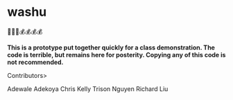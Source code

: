# washu

:potable_water::potable_water::potable_water::moneybag::moneybag::moneybag::moneybag:

**This is a prototype put together quickly for a class demonstration. The code is terrible, but remains here for posterity. Copying any of this code is not recommended.**

Contributors>

Adewale Adekoya
Chris Kelly
Trison Nguyen
Richard Liu
